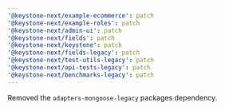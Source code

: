 ```yaml
---
'@keystone-next/example-ecommerce': patch
'@keystone-next/example-roles': patch
'@keystone-next/admin-ui': patch
'@keystone-next/fields': patch
'@keystone-next/keystone': patch
'@keystone-next/fields-legacy': patch
'@keystone-next/test-utils-legacy': patch
'@keystone-next/api-tests-legacy': patch
'@keystone-next/benchmarks-legacy': patch
---
```


Removed the `adapters-mongoose-legacy` packages dependency.
